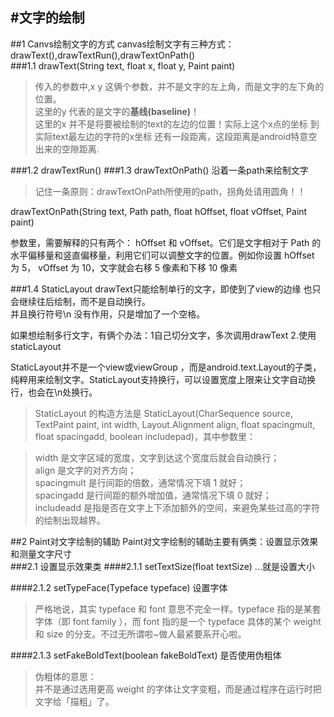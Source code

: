 #文字的绘制
---
##1 Canvs绘制文字的方式
canvas绘制文字有三种方式： drawText(),drawTextRun(),drawTextOnPath()  
###1.1 drawText(String text, float x, float y, Paint paint)
>传入的参数中,x y 这俩个参数，并不是文字的左上角，而是文字的左下角的位置。  
>这里的y 代表的是文字的**基线(baseline)**！  
>这里的x 并不是将要被绘制的text的左边的位置！实际上这个x点的坐标 到实际text最左边的字符的x坐标 还有一段距离，这段距离是android特意空出来的空隙距离.  

###1.2 drawTextRun()
###1.3 drawTextOnPath()
沿着一条path来绘制文字  
>记住一条原则：drawTextOnPath所使用的path，拐角处请用圆角！！ 

drawTextOnPath(String text, Path path, float hOffset, float vOffset, Paint paint)

参数里，需要解释的只有两个： hOffset 和 vOffset。它们是文字相对于 Path 的水平偏移量和竖直偏移量，利用它们可以调整文字的位置。例如你设置 hOffset 为 5， vOffset 为 10，文字就会右移 5 像素和下移 10 像素  

###1.4 StaticLayout
drawText只能绘制单行的文字，即使到了view的边缘 也只会继续往后绘制，而不是自动换行。  
并且换行符号\n 没有作用，只是增加了一个空格。  
  
如果想绘制多行文字，有俩个办法：1自己切分文字，多次调用drawText  2.使用staticLayout

 StaticLayout并不是一个view或viewGroup ，而是android.text.Layout的子类，纯粹用来绘制文字。StaticLayout支持换行，可以设置宽度上限来让文字自动换行，也会在\n处换行。

>StaticLayout 的构造方法是 StaticLayout(CharSequence source, TextPaint paint, int width, Layout.Alignment align, float spacingmult, float spacingadd, boolean includepad)，其中参数里：  

>width 是文字区域的宽度，文字到达这个宽度后就会自动换行；   
>align 是文字的对齐方向；   
>spacingmult 是行间距的倍数，通常情况下填 1 就好；   
>spacingadd 是行间距的额外增加值，通常情况下填 0 就好；   
>includeadd 是指是否在文字上下添加额外的空间，来避免某些过高的字符的绘制出现越界。  

##2 Paint对文字绘制的辅助
Paint对文字绘制的辅助主要有俩类：设置显示效果和测量文字尺寸  
###2.1 设置显示效果类
####2.1.1 setTextSize(float textSize)
...就是设置大小 

####2.1.2 setTypeFace(Typeface typeface)
设置字体  
>严格地说，其实 typeface 和 font 意思不完全一样。typeface 指的是某套字体（即 font family ），而 font 指的是一个 typeface 具体的某个 weight 和 size 的分支。不过无所谓啦~做人最紧要系开心啦。

####2.1.3 setFakeBoldText(boolean fakeBoldText)
是否使用伪粗体  
>伪粗体的意思：  
>并不是通过选用更高 weight 的字体让文字变粗，而是通过程序在运行时把文字给「描粗」了。

